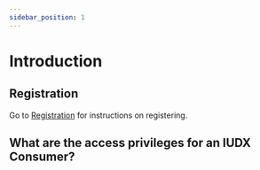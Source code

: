 ```yaml
---
sidebar_position: 1
---
```


# Introduction
## Registration
Go to [Registration](./registration.md) for instructions on registering. 
## What are the access privileges for an IUDX Consumer? 
 
